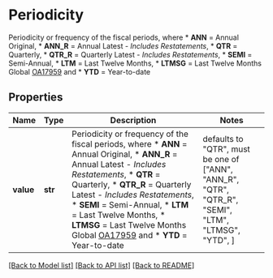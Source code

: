 # Periodicity

Periodicity or frequency of the fiscal periods, where   * **ANN** = Annual Original,   * **ANN_R** = Annual Latest - *Includes Restatements*,   * **QTR** = Quarterly,   * **QTR_R** = Quarterly Latest - *Includes Restatements*,   * **SEMI** = Semi-Annual,   * **LTM** = Last Twelve Months,   * **LTMSG** = Last Twelve Months Global [OA17959](https://my.apps.factset.com/oa/pages/17959) and   * **YTD** = Year-to-date 

## Properties
Name | Type | Description | Notes
------------ | ------------- | ------------- | -------------
**value** | **str** | Periodicity or frequency of the fiscal periods, where   * **ANN** &#x3D; Annual Original,   * **ANN_R** &#x3D; Annual Latest - *Includes Restatements*,   * **QTR** &#x3D; Quarterly,   * **QTR_R** &#x3D; Quarterly Latest - *Includes Restatements*,   * **SEMI** &#x3D; Semi-Annual,   * **LTM** &#x3D; Last Twelve Months,   * **LTMSG** &#x3D; Last Twelve Months Global [OA17959](https://my.apps.factset.com/oa/pages/17959) and   * **YTD** &#x3D; Year-to-date  | defaults to "QTR",  must be one of ["ANN", "ANN_R", "QTR", "QTR_R", "SEMI", "LTM", "LTMSG", "YTD", ]

[[Back to Model list]](../README.md#documentation-for-models) [[Back to API list]](../README.md#documentation-for-api-endpoints) [[Back to README]](../README.md)


